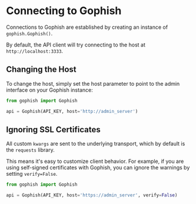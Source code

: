 # Connecting to Gophish

Connections to Gophish are established by creating an instance of `gophish.Gophish()`.

By default, the API client will try connecting to the host at `http://localhost:3333`.

## Changing the Host

To change the host, simply set the host parameter to point to the admin interface on your Gophish instance:

```python
from gophish import Gophish

api = Gophish(API_KEY, host='http://admin_server')
```

## Ignoring SSL Certificates

All custom `kwargs` are sent to the underlying transport, which by default is the `requests` library.

This means it's easy to customize client behavior. For example, if you are using self-signed certificates with Gophish, you can ignore the warnings by setting `verify=False`.

```python
from gophish import Gophish

api = Gophish(API_KEY, host='https://admin_server', verify=False)
```



